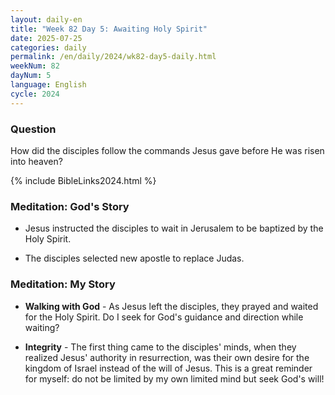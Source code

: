 ```yaml
---
layout: daily-en
title: "Week 82 Day 5: Awaiting Holy Spirit"
date: 2025-07-25
categories: daily
permalink: /en/daily/2024/wk82-day5-daily.html
weekNum: 82
dayNum: 5
language: English
cycle: 2024
---
```

### Question     
How did the disciples follow the commands Jesus gave before He was risen into heaven?

{% include BibleLinks2024.html %} 

### Meditation: God's Story   
+ Jesus instructed the disciples to wait in Jerusalem to be baptized by the Holy Spirit. 

+ The disciples selected new apostle to replace Judas. 

### Meditation: My Story   
+ **Walking with God** - As Jesus left the disciples, they prayed and waited for the Holy Spirit. Do I seek for God's guidance and direction while waiting? 

+ **Integrity** - The first thing came to the disciples' minds, when they realized Jesus' authority in resurrection, was their own desire for the kingdom of Israel instead of the will of Jesus. This is a great reminder for myself: do not be limited by my own limited mind but seek God's will! 
